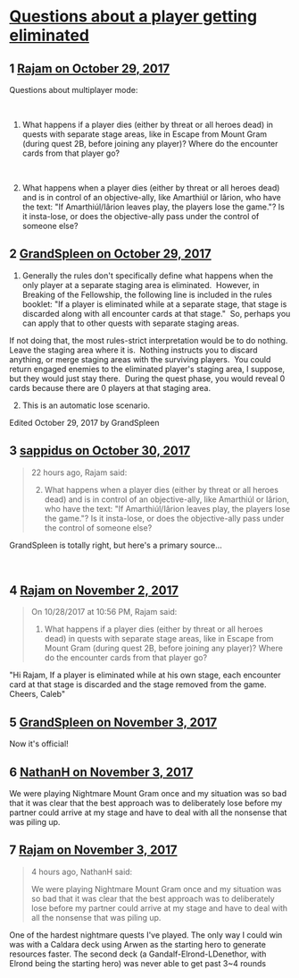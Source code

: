 # [Questions about a player getting eliminated](https://community.fantasyflightgames.com/topic/262016-questions-about-a-player-getting-eliminated/)

## 1 [Rajam on October 29, 2017](https://community.fantasyflightgames.com/topic/262016-questions-about-a-player-getting-eliminated/?do=findComment&comment=3053166)

Questions about multiplayer mode:

 

1) What happens if a player dies (either by threat or all heroes dead) in quests with separate stage areas, like in Escape from Mount Gram (during quest 2B, before joining any player)? Where do the encounter cards from that player go?

 

2) What happens when a player dies (either by threat or all heroes dead) and is in control of an objective-ally, like Amarthiúl or Iârion, who have the text: "If Amarthiúl/Iârion leaves play, the players lose the game."? Is it insta-lose, or does the objective-ally pass under the control of someone else?

## 2 [GrandSpleen on October 29, 2017](https://community.fantasyflightgames.com/topic/262016-questions-about-a-player-getting-eliminated/?do=findComment&comment=3053246)

1) Generally the rules don't specifically define what happens when the only player at a separate staging area is eliminated.  However, in Breaking of the Fellowship, the following line is included in the rules booklet: "If a player is eliminated while at a separate stage, that stage is discarded along with all encounter cards at that stage."  So, perhaps you can apply that to other quests with separate staging areas.

If not doing that, the most rules-strict interpretation would be to do nothing.  Leave the staging area where it is.  Nothing instructs you to discard anything, or merge staging areas with the surviving players.  You could return engaged enemies to the eliminated player's staging area, I suppose, but they would just stay there.  During the quest phase, you would reveal 0 cards because there are 0 players at that staging area.

2) This is an automatic lose scenario.

Edited October 29, 2017 by GrandSpleen

## 3 [sappidus on October 30, 2017](https://community.fantasyflightgames.com/topic/262016-questions-about-a-player-getting-eliminated/?do=findComment&comment=3054065)

> 22 hours ago, Rajam said:
> 
> 2) What happens when a player dies (either by threat or all heroes dead) and is in control of an objective-ally, like Amarthiúl or Iârion, who have the text: "If Amarthiúl/Iârion leaves play, the players lose the game."? Is it insta-lose, or does the objective-ally pass under the control of someone else?

GrandSpleen is totally right, but here's a primary source… 

 

## 4 [Rajam on November 2, 2017](https://community.fantasyflightgames.com/topic/262016-questions-about-a-player-getting-eliminated/?do=findComment&comment=3061003)

> On 10/28/2017 at 10:56 PM, Rajam said:
> 
> 1) What happens if a player dies (either by threat or all heroes dead) in quests with separate stage areas, like in Escape from Mount Gram (during quest 2B, before joining any player)? Where do the encounter cards from that player go?

"Hi Rajam,
If a player is eliminated while at his own stage, each encounter card at that stage is discarded and the stage removed from the game.
Cheers,
Caleb"

## 5 [GrandSpleen on November 3, 2017](https://community.fantasyflightgames.com/topic/262016-questions-about-a-player-getting-eliminated/?do=findComment&comment=3061554)

Now it's official!

## 6 [NathanH on November 3, 2017](https://community.fantasyflightgames.com/topic/262016-questions-about-a-player-getting-eliminated/?do=findComment&comment=3061662)

We were playing Nightmare Mount Gram once and my situation was so bad that it was clear that the best approach was to deliberately lose before my partner could arrive at my stage and have to deal with all the nonsense that was piling up.

## 7 [Rajam on November 3, 2017](https://community.fantasyflightgames.com/topic/262016-questions-about-a-player-getting-eliminated/?do=findComment&comment=3061836)

> 4 hours ago, NathanH said:
> 
> We were playing Nightmare Mount Gram once and my situation was so bad that it was clear that the best approach was to deliberately lose before my partner could arrive at my stage and have to deal with all the nonsense that was piling up.

One of the hardest nightmare quests I've played. The only way I could win was with a Caldara deck using Arwen as the starting hero to generate resources faster. The second deck (a Gandalf-Elrond-LDenethor, with Elrond being the starting hero) was never able to get past 3~4 rounds

